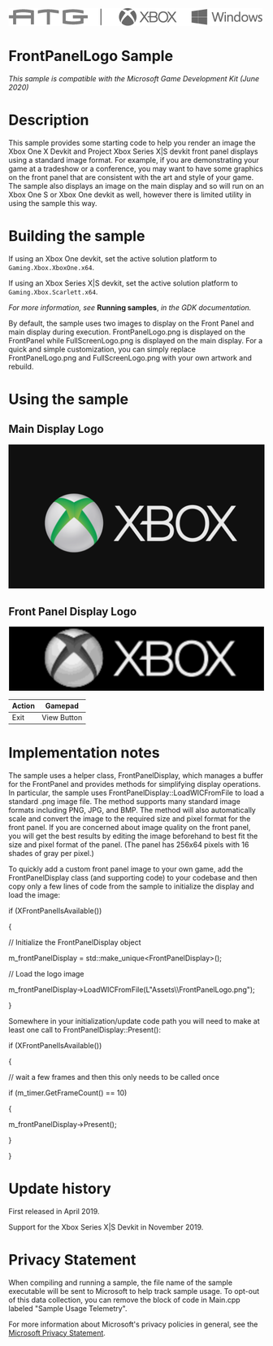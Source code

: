   ![](./media/image1.png)

#   FrontPanelLogo Sample

*This sample is compatible with the Microsoft Game Development Kit (June
2020)*

# 

# Description

This sample provides some starting code to help you render an image the
Xbox One X Devkit and Project Xbox Series X|S devkit front panel
displays using a standard image format. For example, if you are
demonstrating your game at a tradeshow or a conference, you may want to
have some graphics on the front panel that are consistent with the art
and style of your game. The sample also displays an image on the main
display and so will run on an Xbox One S or Xbox One devkit as well,
however there is limited utility in using the sample this way.

# Building the sample

If using an Xbox One devkit, set the active solution platform to `Gaming.Xbox.XboxOne.x64`.

If using an Xbox Series X|S devkit, set the active solution platform to `Gaming.Xbox.Scarlett.x64`.

*For more information, see* __Running samples__, *in the GDK documentation.*

By default, the sample uses two images to display on the Front Panel and
main display during execution. FrontPanelLogo.png is displayed on the
FrontPanel while FullScreenLogo.png is displayed on the main display.
For a quick and simple customization, you can simply replace
FrontPanelLogo.png and FullScreenLogo.png with your own artwork and
rebuild.

# Using the sample

## Main Display Logo

![](./media/image3.png)

## Front Panel Display Logo

![](./media/image4.png)

| Action                                 |  Gamepad                     |
|----------------------------------------|-----------------------------|
| Exit                                   |  View Button                 |

# 

# 

# Implementation notes

The sample uses a helper class, FrontPanelDisplay, which manages a
buffer for the FrontPanel and provides methods for simplifying display
operations. In particular, the sample uses
FrontPanelDisplay::LoadWICFromFile to load a standard .png image file.
The method supports many standard image formats including PNG, JPG, and
BMP. The method will also automatically scale and convert the image to
the required size and pixel format for the front panel. If you are
concerned about image quality on the front panel, you will get the best
results by editing the image beforehand to best fit the size and pixel
format of the panel. (The panel has 256x64 pixels with 16 shades of gray
per pixel.)

To quickly add a custom front panel image to your own game, add the
FrontPanelDisplay class (and supporting code) to your codebase and then
copy only a few lines of code from the sample to initialize the display
and load the image:

if (XFrontPanelIsAvailable())

{

// Initialize the FrontPanelDisplay object

m_frontPanelDisplay = std::make_unique\<FrontPanelDisplay\>();

// Load the logo image

m_frontPanelDisplay-\>LoadWICFromFile(L\"Assets\\\\FrontPanelLogo.png\");

}

Somewhere in your initialization/update code path you will need to make
at least one call to FrontPanelDisplay::Present():

if (XFrontPanelIsAvailable())

{

// wait a few frames and then this only needs to be called once

if (m_timer.GetFrameCount() == 10)

{

m_frontPanelDisplay-\>Present();

}

}

# Update history

First released in April 2019.

Support for the Xbox Series X|S Devkit in November 2019.

# Privacy Statement

When compiling and running a sample, the file name of the sample
executable will be sent to Microsoft to help track sample usage. To
opt-out of this data collection, you can remove the block of code in
Main.cpp labeled "Sample Usage Telemetry".

For more information about Microsoft's privacy policies in general, see
the [Microsoft Privacy
Statement](https://privacy.microsoft.com/en-us/privacystatement/).
